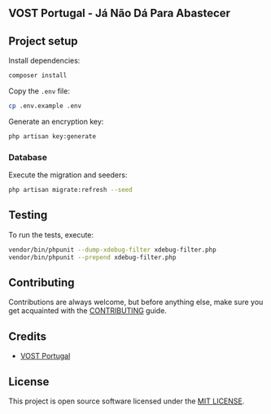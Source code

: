 ## VOST Portugal - Já Não Dá Para Abastecer

## Project setup
Install dependencies:
```sh
composer install
```

Copy the `.env` file:
```sh
cp .env.example .env
```

Generate an encryption key:
```sh
php artisan key:generate
```

### Database
Execute the migration and seeders:
```sh
php artisan migrate:refresh --seed
```

## Testing
To run the tests, execute:

```sh
vendor/bin/phpunit --dump-xdebug-filter xdebug-filter.php
vendor/bin/phpunit --prepend xdebug-filter.php
```

## Contributing
Contributions are always welcome, but before anything else, make sure you get acquainted with the [CONTRIBUTING](CONTRIBUTING.md) guide.

## Credits
- [VOST Portugal](https://github.com/vostpt)

## License
This project is open source software licensed under the [MIT LICENSE](LICENSE.md).